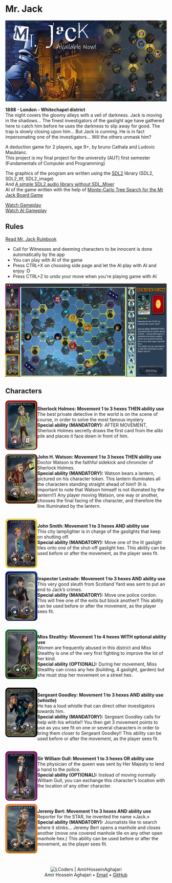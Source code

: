 # Mr. Jack

![](./images/header.jpeg)

**1888 - London - Whitechapel district** <br>
The night covers the gloomy alleys with a veil of darkness.
Jack is moving in the shadows... The finest investigators of the gaslight age have gathered here to catch him before he uses the darkness to slip away for good. The trap is slowly closing upon him...
But Jack is cunning. He is in fact impersonating one of the investigators... Will the others unmask him?

A deduction game for 2 players, age 9+, by bruno Cathala and Ludovic Maublanc.<br>
This project is my final project for the university (AUT) first semester (Fundamentals of Computer and Programming)

The graphics of the program are written using the [SDL2](https://www.libsdl.org/) library (SDL2, SDL2_ttf, SDL2_image)<br>
And [A simple SDL2 audio library without SDL_Mixer](https://github.com/jakebesworth/Simple-SDL2-Audio)<br>
AI of the game written with the help of [Monte-Carlo Tree Search for the Mr Jack Board Game](https://www.researchgate.net/publication/276779017_Monte-Carlo_Tree_Search_for_the_Mr_Jack_Board_Game)

[Watch Gameplay](./Gameplay/gameplay.mp4)
<br>
[Watch AI Gameplay](./Gameplay/AI_gameplay.mp4)

## Rules
[Read Mr. Jack Rulebook](https://cdn.1j1ju.com/medias/42/36/31-mr-jack-rulebook.pdf)

- Call for Witnesses and deeming characters to be innocent is done automatically by the app
- You can play with AI of the game 
- Press CTRL+X on choosing side page and let the AI play with AI and enjoy :D
- Press CTRL+Z to undo your move when you're playing game with AI

![](./images/game.jpg)

## Characters

<img width="100" alt="Mr.Jack" src="./Mr.Jack/assets_cards/c5.png" align="left">

<br>**Sherlock Holmes: Movement 1 to 3 hexes THEN ability use** <br>
The best private detective in the world is on the scene of course, in order to solve the most famous mystery<br>
**Special ability (MANDATORY):** AFTER MOVEMENT, Sherlock Holmes secretly draws the first card from the alibi pile and places it face down in front of him.

<br><br>
<img width="100" alt="Mr.Jack" src="./Mr.Jack/assets_cards/c4.png" align="left">
**John H. Watson: Movement 1 to 3 hexes THEN ability use** <br>
Doctor Watson is the faithful sidekick and chronicler of Sherlock Holmes.<br>
**Special ability (MANDATORY):** Watson bears a lantern, pictured on his character token.
This lantern illuminates all the characters standing straight ahead of him!! (It is important to note that Watson himself is not illumated by the lantern!!)
Any player moving Watson, one way or another, chooses the final facing of the character, and therefore the line illuminated by the lantern.

<br>
<img width="100" alt="Mr.Jack" src="./Mr.Jack/assets_cards/c6.png" align="left">

**John Smith: Movement 1 to 3 hexes AND ability use** <br>
This city lamplighter is in charge of the gaslights that keep on shutting off.<br>
**Special ability (MANDATORY):** Move one of the lit gaslight tiles onto one of the shut-off gaslight hex. This ability can be used before or after the movement, as the player sees fit.

<br><br>
<img width="100" alt="Mr.Jack" src="./Mr.Jack/assets_cards/c1.png" align="left">

**Inspector Lestrade: Movement 1 to 3 hexes AND ability use** <br>
This very good sleuth from Scotland Yard was sent to put an end to Jack’s crimes.<br>
**Special ability (MANDATORY):** Move one police cordon. This will free one of the exits but block another!! This ability can be used before or after the movement, as the player sees fit.

<br><br>
<img width="100" alt="Mr.Jack" src="./Mr.Jack/assets_cards/c2.png" align="left">

**Miss Stealthy: Movement 1 to 4 hexes WITH optional ability use** <br>
Women are frequently abused in this district and Miss Stealthy is one of the very first fighting to improve the lot of her kind.<br>
**Special ability (OPTIONAL):** During her movement, Miss Stealthy can cross any hex (building, 4 gaslight, garden) but she must stop her movement on a street hex.

<br>
<img width="100" alt="Mr.Jack" src="./Mr.Jack/assets_cards/c7.png" align="left">

**Sergeant Goodley: Movement 1 to 3 hexes AND ability use (whistle)** <br>
He has a loud whistle that can direct other investigators towards him.<br>
**Special ability (MANDATORY):** Sergeant Goodley calls for help with his whistle!! You then get 3 movement points to use as you see fit on one or several characters in order to bring them closer to Sergeant Goodley!! This ability can be used before or after the movement, as the player sees fit.

<br>
<img width="100" alt="Mr.Jack" src="./Mr.Jack/assets_cards/c8.png" align="left">

**Sir William Gull: Movement 1 to 3 hexes OR ability use** <br>
The physician of the queen was sent by Her Majesty to lend a hand to the police.<br>
**Special ability (OPTIONAL):** Instead of moving normally William Gull, you can exchange this character’s location with the location of any other character.

<br><br>
<img width="100" alt="Mr.Jack" src="./Mr.Jack/assets_cards/c3.png" align="left">

**Jeremy Bert: Movement 1 to 3 hexes AND ability use** <br>
Reporter for the STAR, he invented the name «Jack.»<br>
**Special ability (MANDATORY):** Journalists like to search where it stinks... Jeremy Bert opens a manhole and closes another (move one covered manhole tile on any other open manhole hex.) This ability can be used before or after the movement, as the player sees fit.

<br><br>
<div align="center">
  <img width="64" alt="LCoders | AmirHosseinAghajari" src="https://user-images.githubusercontent.com/30867537/90538314-a0a79200-e193-11ea-8d90-0a3576e28a18.png">
  <br><a>Amir Hossein Aghajari</a> • <a href="mailto:amirhossein.aghajari.82@gmail.com">Email</a> • <a href="https://github.com/Aghajari">GitHub</a>
</div>
